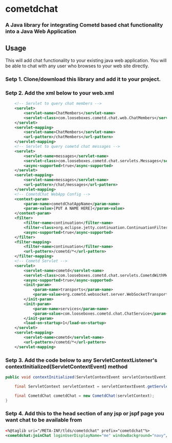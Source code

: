 # cometdchat

### A Java library for integrating Cometd based chat functionality into a Java Web Application

## Usage
This will add chat functionality to your existing java web application.
You will be able to chat with any user who browses to your web site directly.

### Setp 1. Clone/download this library and add it to your project.

### Setp 2. Add the xml below to your web.xml

```xml
    <!-- Servlet to query chat members -->
    <servlet>
        <servlet-name>ChatMembers</servlet-name>
        <servlet-class>com.looseboxes.cometd.chat.web.ChatMembers</servlet-class>
    </servlet>
    <servlet-mapping>
        <servlet-name>ChatMembers</servlet-name>
        <url-pattern>/chatMembers</url-pattern>
    </servlet-mapping>
    <!-- Servlet to query cometd chat messages -->
    <servlet>
        <servlet-name>messages</servlet-name>
        <servlet-class>com.looseboxes.cometd.chat.servlets.Messages</servlet-class>
        <async-supported>true</async-supported>
    </servlet>
    <servlet-mapping>
        <servlet-name>messages</servlet-name>
        <url-pattern>/chat/messages</url-pattern>
    </servlet-mapping>
    <!-- CometdChat WebApp Config -->
    <context-param>
        <param-name>cometdChatAppName</param-name>
        <param-value>[PUT A NAME HERE]</param-value>
    </context-param>
    <filter>
        <filter-name>continuation</filter-name>
        <filter-class>org.eclipse.jetty.continuation.ContinuationFilter</filter-class>
        <async-supported>true</async-supported>
    </filter>
    <filter-mapping>
        <filter-name>continuation</filter-name>
        <url-pattern>/cometd/*</url-pattern>
    </filter-mapping>
    <!-- Cometd Servlet -->
    <servlet>
        <servlet-name>cometd</servlet-name>
        <servlet-class>com.looseboxes.cometd.chat.servlets.CometdWithMessageConsumer</servlet-class>
        <async-supported>true</async-supported>
        <init-param>
            <param-name>transports</param-name>
            <param-value>org.cometd.websocket.server.WebSocketTransport</param-value>
        </init-param>
        <init-param>
            <param-name>services</param-name>
            <param-value>com.looseboxes.cometd.chat.ChatService</param-value>
        </init-param>
        <load-on-startup>1</load-on-startup>
    </servlet>
    <servlet-mapping>
        <servlet-name>cometd</servlet-name>
        <url-pattern>/cometd/*</url-pattern>
    </servlet-mapping>
```

### Setp 3. Add the code below to any ServletContextListener's contextInitialized(ServletContextEvent) method       

```java
public void contextInitialized(ServletContextEvent servletContextEvent) {

    final ServletContext servletContext = servletContextEvent.getServletContext();    

    final CometdChat cometdChat = new CometdChat(servletContext);
}
```

### Setp 4. Add this to the head section of any jsp or jspf page you want chat to be available from

```xml
<%@taglib uri="/META-INF/tlds/cometdchat" prefix="cometdchat"%>
<cometdchat:joinChat loginUserDisplayName="me" windowBackground="navy"/>
```

